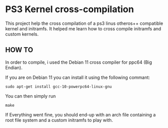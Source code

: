 # PS3 Kernel cross-compilation

This project help the cross compilation of a ps3 linus otheros++ compatible kernel and initramfs.
It helped me learn how to cross compile initramfs and custom kernels.

## HOW TO

In order to compile, i used the Debian 11 cross compiler for ppc64 (Big Endian).

If you are on Debian 11 you can install it using the following commant: 

```shell
sudo apt-get install gcc-10-powerpc64-linux-gnu
```

You can then simply run 
```shell
make
```

If Everything went fine, you should end-up with an arch file containing a root file system and a custom initramfs to play with.
